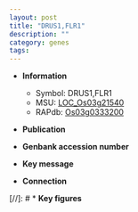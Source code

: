 ```yaml
---
layout: post
title: "DRUS1,FLR1"
description: ""
category: genes
tags: 
---
```


* **Information**  
    + Symbol: DRUS1,FLR1  
    + MSU: [LOC_Os03g21540](http://rice.uga.edu/cgi-bin/ORF_infopage.cgi?orf=LOC_Os03g21540)  
    + RAPdb: [Os03g0333200](http://rapdb.dna.affrc.go.jp/viewer/gbrowse_details/irgsp1?name=Os03g0333200)  

* **Publication**  

* **Genbank accession number**  

* **Key message**  

* **Connection**  

[//]: # * **Key figures**  


